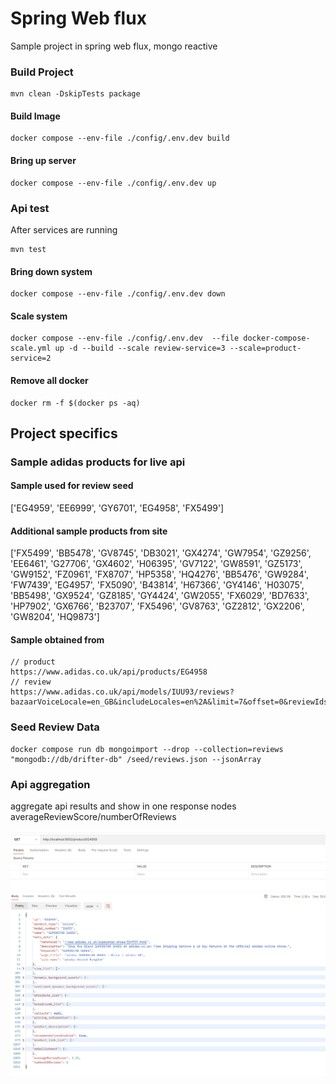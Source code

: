 # Spring Web flux
Sample project in spring web flux, mongo reactive

### Build Project 
```shell
mvn clean -DskipTests package
```
#### Build Image
```shell
docker compose --env-file ./config/.env.dev build 
```
#### Bring up server
```shell
docker compose --env-file ./config/.env.dev up 
```
### Api test
After services are running
```shell
mvn test
```
#### Bring down system
```shell
docker compose --env-file ./config/.env.dev down
```
#### Scale system
```shell
docker compose --env-file ./config/.env.dev  --file docker-compose-scale.yml up -d --build --scale review-service=3 --scale=product-service=2
```
#### Remove all docker
```shell
docker rm -f $(docker ps -aq)
```

## Project specifics
### Sample adidas products for live api
#### Sample used for review seed
['EG4959', 'EE6999', 'GY6701', 'EG4958', 'FX5499']

#### Additional sample products from site
['FX5499', 'BB5478', 'GV8745', 'DB3021', 'GX4274', 'GW7954', 'GZ9256', 'EE6461', 'G27706', 'GX4602', 'H06395', 'GV7122', 'GW8591', 'GZ5173', 'GW9152', 'FZ0961', 'FX8707', 'HP5358', 'HQ4276', 'BB5476', 'GW9284', 'FW7439', 'EG4957', 'FX5090', 'B43814', 'H67366', 'GY4146', 'H03075', 'BB5498', 'GX9524', 'GZ8185', 'GY4424', 'GW2055', 'FX6029', 'BD7633', 'HP7902', 'GX6766', 'B23707', 'FX5496', 'GV8763', 'GZ2812', 'GX2206', 'GW8204', 'HQ9873']

####  Sample obtained from
```shell
// product
https://www.adidas.co.uk/api/products/EG4958
// review
https://www.adidas.co.uk/api/models/IUU93/reviews?bazaarVoiceLocale=en_GB&includeLocales=en%2A&limit=7&offset=0&reviewIds=&sort=relevant
```
### Seed Review Data
```shell
docker compose run db mongoimport --drop --collection=reviews "mongodb://db/drifter-db" /seed/reviews.json --jsonArray
```

### Api aggregation
aggregate api results and show in one response nodes averageReviewScore/numberOfReviews

![alt text](https://raw.githubusercontent.com/suminksudhi/drifters-java-webflux/main/images/product-service.png)